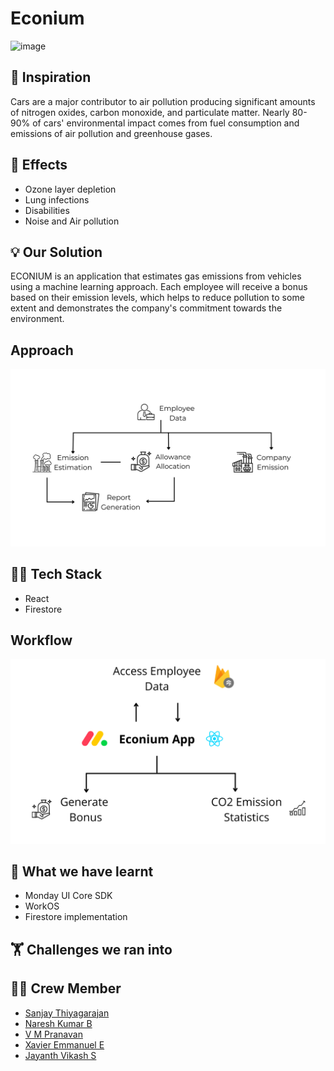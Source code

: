 # Econium
![image](https://user-images.githubusercontent.com/42594454/188959584-35a03499-3a30-4e1b-a6bf-41464bfe2e9a.png)


## :mechanical_arm: Inspiration

<p>Cars are a major contributor to air pollution producing significant amounts of nitrogen oxides, carbon monoxide, and particulate matter. Nearly 80-90% of cars' environmental impact comes from fuel consumption and emissions of air pollution and greenhouse gases.</p>

## :face_with_head_bandage: Effects
<ul>
  <li>Ozone layer depletion</li>
  <li>Lung infections</li>
  <li>Disabilities</li>
  <li>Noise and Air pollution</li>
 </ul>
 
## :bulb: Our Solution

<p> ECONIUM is an application that estimates gas emissions from vehicles using a machine learning approach. Each employee will receive a bonus based on their emission levels, which helps to reduce pollution to some extent and demonstrates the company's commitment towards the environment. </p>

## Approach
![](https://github.com/Techipeeyon/Images/raw/main/icons/11.png)

## :technologist: Tech Stack

<ul>
  <li>React</li>
  <li>Firestore</li>
</ul>

## Workflow
![](https://github.com/Techipeeyon/Images/raw/main/icons/summma.png)

## :blue_book: What we have learnt
<ul>
  <li>Monday UI Core SDK</li>
  <li>WorkOS</li>
  <li>Firestore implementation</li>
 </ul>
 
## :weight_lifting: Challenges we ran into

## :man_office_worker: Crew Member
 
* [Sanjay Thiyagarajan](https://github.com/sanjay-thiyagarajan)
* [Naresh Kumar B](https://github.com/TechieNK)
* [V M Pranavan](https://github.com/Techipeeyon)
* [Xavier Emmanuel E](https://github.com/Xavier-Alfred)
* [Jayanth Vikash S](https://github.com/JayanthVikashS)

